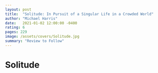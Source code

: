 ```yaml
---
layout: post
title:  "Solitude: In Pursuit of a Singular Life in a Crowded World"
author: "Michael Harris"
date:   2021-01-02 12:00:00 -0400
rating: 6
pages: 229
image: /assets/covers/Solitude.jpg
summary: "Review to Follow"
---
```


# Solitude